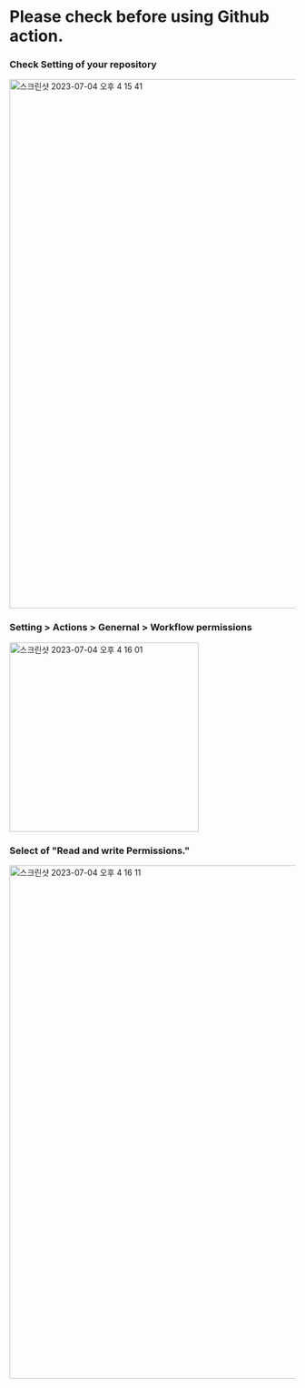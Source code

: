 # Please check before using Github action.

### Check Setting of your repository 
<img width="931" alt="스크린샷 2023-07-04 오후 4 15 41" src="https://github.com/sooheon45/topping-github-action/assets/54785805/4007c96b-1244-43ad-bf5c-042a114a0ba1">

### Setting > Actions > Genernal > Workflow permissions 
<img width="333" alt="스크린샷 2023-07-04 오후 4 16 01" src="https://github.com/sooheon45/topping-github-action/assets/54785805/059d6d61-ee9e-41ec-8e08-1021031a18fe">

### Select of "Read and write Permissions."
<img width="903" alt="스크린샷 2023-07-04 오후 4 16 11" src="https://github.com/sooheon45/topping-github-action/assets/54785805/fe562497-e860-4d8b-9d5a-f189ef3dce8d">
